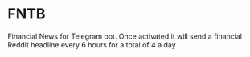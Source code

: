 # FNTB
Financial News for Telegram bot. Once activated it will send a financial Reddit headline every 6 hours for a total of 4 a day
